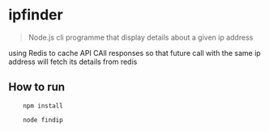 # ipfinder

>Node.js cli programme that display details about a given ip address

using Redis to  cache API CAll responses so that future call with the same ip address will fetch its details from redis

## How to run

```npm
    npm install
```
```nodejs
    node findip
```
